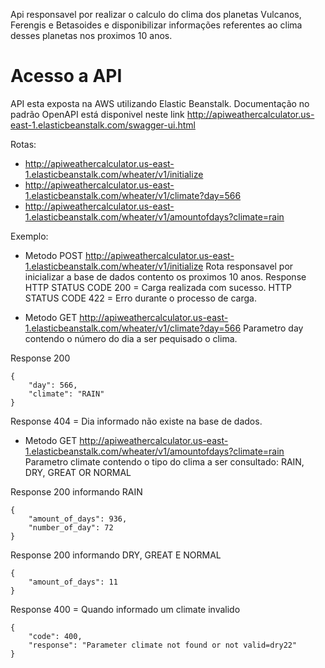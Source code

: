 Api responsavel por realizar o calculo do clima dos planetas Vulcanos, Ferengis e Betasoides e disponibilizar informações referentes ao clima desses planetas nos proximos 10 anos.

# Acesso a API
API esta exposta na AWS utilizando Elastic Beanstalk.
Documentação no padrão OpenAPI está disponivel neste link http://apiweathercalculator.us-east-1.elasticbeanstalk.com/swagger-ui.html

Rotas:
 - http://apiweathercalculator.us-east-1.elasticbeanstalk.com/wheater/v1/initialize 
 - http://apiweathercalculator.us-east-1.elasticbeanstalk.com/wheater/v1/climate?day=566
 - http://apiweathercalculator.us-east-1.elasticbeanstalk.com/wheater/v1/amountofdays?climate=rain

Exemplo:
- Metodo POST http://apiweathercalculator.us-east-1.elasticbeanstalk.com/wheater/v1/initialize
  Rota responsavel por inicializar a base de dados contento os proximos 10 anos.
Response
  HTTP STATUS CODE 200 = Carga realizada com sucesso.
  HTTP STATUS CODE 422 = Erro durante o processo de carga.
  
- Metodo GET http://apiweathercalculator.us-east-1.elasticbeanstalk.com/wheater/v1/climate?day=566
  Parametro day contendo o número do dia a ser pequisado o clima.
  
Response 200
```
{
    "day": 566,
    "climate": "RAIN"
}
```
Response 404 = Dia informado não existe na base de dados.

- Metodo GET http://apiweathercalculator.us-east-1.elasticbeanstalk.com/wheater/v1/amountofdays?climate=rain
  Parametro climate contendo o tipo do clima a ser consultado: RAIN, DRY, GREAT OR NORMAL
  
Response 200 informando RAIN
```
{
    "amount_of_days": 936,
    "number_of_day": 72
}
```

Response 200 informando DRY, GREAT E NORMAL
```
{
    "amount_of_days": 11
}
```

Response 400 = Quando informado um climate invalido
```
{
    "code": 400,
    "response": "Parameter climate not found or not valid=dry22"
}
```
